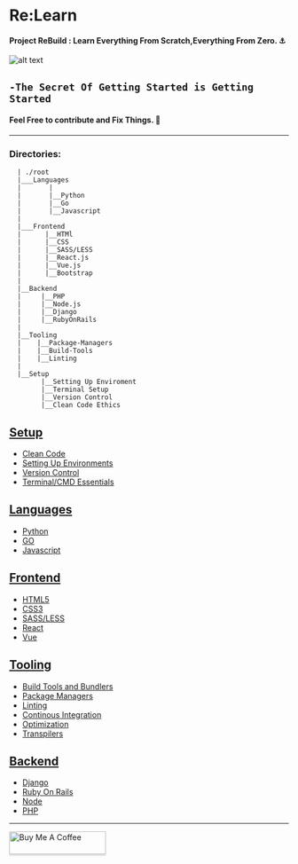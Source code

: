 # Re:Learn 
#### Project ReBuild : Learn Everything From Scratch,Everything From Zero. :anchor: 
![alt text](https://github.com/Tikam02/ReBuild/blob/master/img/gt.jpg)
## ```-The Secret Of Getting Started is Getting Started```
#### Feel Free to contribute and Fix Things. :hammer:
*****



### Directories:      
      | ./root
      |___Languages 
      |       |
      |       |__Python
      |       |__Go
      |       |__Javascript
      |
      |___Frontend
      |      |__HTMl
      |      |__CSS
      |      |__SASS/LESS
      |      |__React.js
      |      |__Vue.js
      |      |__Bootstrap
      |
      |__Backend
      |     |__PHP
      |     |__Node.js
      |     |__Django
      |     |__RubyOnRails
      |
      |__Tooling
      |    |__Package-Managers
      |    |__Build-Tools
      |    |__Linting
      |
      |__Setup
            |__Setting Up Enviroment
            |__Terminal Setup
            |__Version Control
            |__Clean Code Ethics
      
      
      
      
      
## [Setup]()
- [Clean Code]()
- [Setting Up Environments]()
- [Version Control]()
- [Terminal/CMD Essentials]()
      

## [Languages]()
- [Python](https://github.com/Tikam02/Re-Learn/tree/master/Phase-II/Python) 
- [GO](https://github.com/Tikam02/Re-Learn/tree/master/Phase-II/Go)
- [Javascript](https://github.com/Tikam02/Re-Learn/tree/master/Phase-II/Js)


## [Frontend]()
  - [HTML5]()
  - [CSS3]()
  - [SASS/LESS]()
  - [React]()
  - [Vue]()


## [Tooling]()
  - [Build Tools and Bundlers]()
  - [Package Managers]()
  - [Linting]()
  - [Continous Integration]()
  - [Optimization]()
  - [Transpilers]()


## [Backend]()
  - [Django]()
  - [Ruby On Rails]()
  - [Node]()
  - [PHP]()

***************************
<a href="https://www.buymeacoffee.com/95jwDkC" target="_blank"><img src="https://www.buymeacoffee.com/assets/img/custom_images/orange_img.png" alt="Buy Me A Coffee" style="height: 41px !important;width: 174px !important;box-shadow: 0px 3px 2px 0px rgba(190, 190, 190, 0.5) !important;-webkit-box-shadow: 0px 3px 2px 0px rgba(190, 190, 190, 0.5) !important;" ></a>






